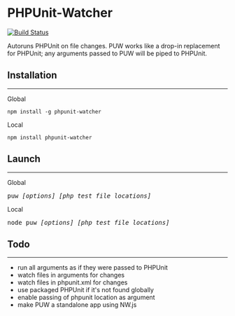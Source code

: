 # PHPUnit-Watcher
[![Build Status](https://travis-ci.org/GeekMode/PHPUnit-Watcher.svg?branch=master)](https://travis-ci.org/GeekMode/PHPUnit-Watcher)

Autoruns PHPUnit on file changes. PUW works like a drop-in replacement for PHPUnit; any arguments passed to PUW will be piped to PHPUnit.

Installation
------------
------------
Global
```
npm install -g phpunit-watcher
```
Local
```
npm install phpunit-watcher
```

Launch
---
---
Global
<pre>
puw <i>[options] [php test file locations]</i>
</pre>
Local
<pre>
node puw <i>[options] [php test file locations]</i>
</pre>

Todo
----
----
- run all arguments as if they were passed to PHPUnit
- watch files in arguments for changes
- watch files in phpunit.xml for changes
- use packaged PHPUnit if it's not found globally
- enable passing of phpunit location as argument
- make PUW a standalone app using NW.js

